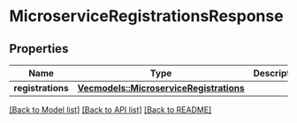 # MicroserviceRegistrationsResponse

## Properties

Name | Type | Description | Notes
------------ | ------------- | ------------- | -------------
**registrations** | [**Vec<models::MicroserviceRegistrations>**](MicroserviceRegistrations.md) |  | 

[[Back to Model list]](../README.md#documentation-for-models) [[Back to API list]](../README.md#documentation-for-api-endpoints) [[Back to README]](../README.md)


